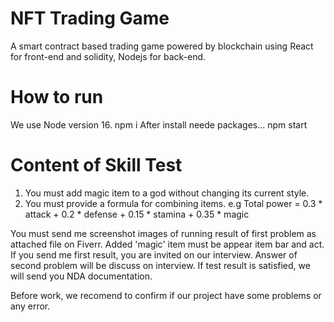 # NFT Trading Game
A smart contract based trading game powered by blockchain using React for front-end and solidity, Nodejs for back-end.

# How to run
We use Node version 16.
npm i
After install neede packages...
npm start

# Content of Skill Test
1. You must add magic item to a god without changing its current style.
2. You must provide a formula for combining items.
   e.g Total power = 0.3 * attack + 0.2 * defense + 0.15 * stamina + 0.35 * magic

You must send me screenshot images of running result of first problem as attached file on Fiverr.
Added 'magic' item must be appear item bar and act.
If you send me first result, you are invited on our interview.
Answer of second problem will be discuss on interview.
If test result is satisfied, we will send you NDA documentation.

Before work, we recomend to confirm if our project have some problems or any error.

